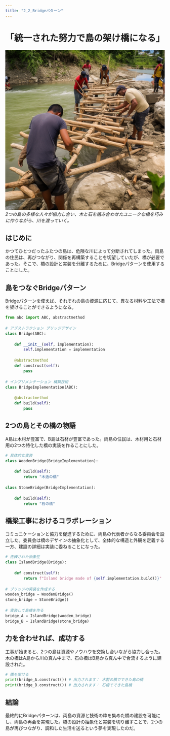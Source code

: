 ```yaml
---
title: "2_2_Bridgeパターン"
---
```


# 「統一された努力で島の架け橋になる」

![](/images/20230327_gof/A_diverse_group_of_people_from_two_islands_work_together.png)
*2つの島の多様な人々が協力し合い、木と石を組み合わせたユニークな橋を巧みに作りながら、川を渡っていく。*

## はじめに

かつてひとつだったふたつの島は、危険な川によって分断されてしまった。両島の住民は、再びつながり、関係を再構築することを切望していたが、橋が必要であった。そこで、橋の設計と実装を分離するために、Bridgeパターンを使用することにした。

## 島をつなぐBridgeパターン

Bridgeパターンを使えば、それぞれの島の資源に応じて、異なる材料や工法で橋を架けることができるようになる。

```python
from abc import ABC, abstractmethod

# アブストラクション ブリッジデザイン
class Bridge(ABC):

    def __init__(self, implementation):
        self.implementation = implementation

    @abstractmethod
    def construct(self):
        pass

# インプリメンテーション 構築技術
class BridgeImplementation(ABC):

    @abstractmethod
    def build(self):
        pass
```

## 2つの島とその橋の物語

A島は木材が豊富で、B島は石材が豊富であった。両島の住民は、木材用と石材用の2つの特化した橋の実装を作ることにした。

```python
# 具体的な実装
class WoodenBridge(BridgeImplementation):

    def build(self):
        return "木造の橋"

class StoneBridge(BridgeImplementation):

    def build(self):
        return "石の橋"
```

## 橋梁工事におけるコラボレーション

コミュニケーションと協力を促進するために、両島の代表者からなる委員会を設立した。委員会は橋のデザインの抽象化として、全体的な構造と外観を定義する一方、建設の詳細は実装に委ねることになった。

```python
# 洗練された抽象性
class IslandBridge(Bridge):

    def construct(self):
        return f"Island bridge made of {self.implementation.build()}"

# ブリッジの実装を作成する
wooden_bridge = WoodenBridge()
stone_bridge = StoneBridge()

# 実装して島橋を作る
bridge_A = IslandBridge(wooden_bridge)
bridge_B = IslandBridge(stone_bridge)
```

## 力を合わせれば、成功する

工事が始まると、2つの島は資源やノウハウを交換し合いながら協力し合った。木の橋はA島から川の真ん中まで、石の橋はB島から真ん中で合流するように建設された。

```python
# 橋を架ける
print(bridge_A.construct()) # 出力されます： 木製の橋でできた島の橋
print(bridge_B.construct()) # 出力されます： 石橋でできた島橋
```

## 結論

最終的にBridgeパターンは、両島の資源と技術の粋を集めた橋の建設を可能にし、両島の再会を実現した。橋の設計の抽象化と実装を切り離すことで、2つの島が再びつながり、調和した生活を送るという夢を実現したのだ。